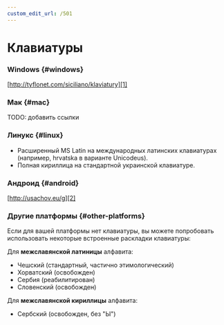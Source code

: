 ```yaml
---
custom_edit_url: /501
---
```


# Клавиатуры

### Windows \{#windows}

[http://tyflonet.com/siciliano/klaviatury][1]

### Мак \{#mac}

TODO: добавить ссылки

### Линукс \{#linux}

- Расширенный MS Latin на международных латинских клавиатурах (например, hrvatska в варианте Unicodeus).
- Полная кириллица на стандартной украинской клавиатуре.

### Андроид \{#android}

[http://usachov.eu/g][2]

### Другие платформы \{#other-platforms}

Если для вашей платформы нет клавиатуры, вы можете попробовать использовать некоторые встроенные раскладки клавиатуры:

Для **межславянской латиницы** алфавита:

- Чешский (стандартный, частично этимологический)
- Хорватский (освобожден)
- Сербия (реабилитирован)
- Словенский (освобожден)

Для **межславянской кириллицы** алфавита:

- Сербский (освобожден, без "Ы")

[1]: http://tyflonet.com/siciliano/klaviatury

[2]: http://usachov.eu/g

